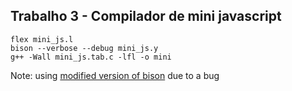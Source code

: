 ## Trabalho 3 - Compilador de mini javascript ##

```
flex mini_js.l
bison --verbose --debug mini_js.y
g++ -Wall mini_js.tab.c -lfl -o mini
```

Note: using [modified version of bison](http://marin.jb.free.fr/bison/) due to a bug
